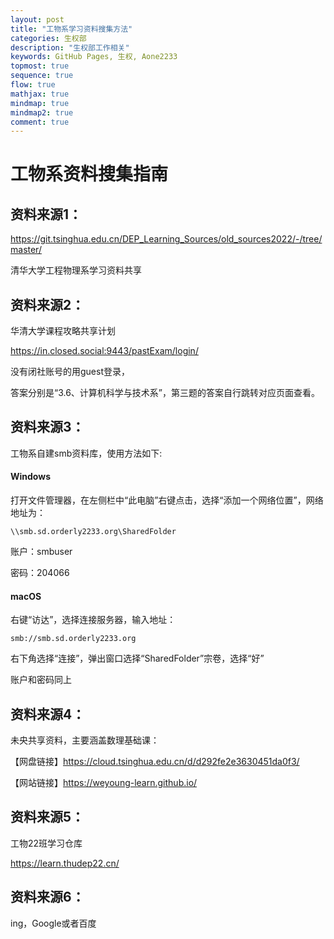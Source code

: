 ```yaml
---
layout: post
title: "工物系学习资料搜集方法"
categories: 生权部
description: "生权部工作相关"
keywords: GitHub Pages, 生权, Aone2233
topmost: true
sequence: true
flow: true
mathjax: true
mindmap: true
mindmap2: true
comment: true
---
```


# 工物系资料搜集指南

## 资料来源1：

https://git.tsinghua.edu.cn/DEP_Learning_Sources/old_sources2022/-/tree/master/

清华大学工程物理系学习资料共享

## 资料来源2：

华清大学课程攻略共享计划

https://in.closed.social:9443/pastExam/login/

没有闭社账号的用guest登录，

答案分别是“3.6、计算机科学与技术系”，第三题的答案自行跳转对应页面查看。

## 资料来源3：

工物系自建smb资料库，使用方法如下:

#### Windows

打开文件管理器，在左侧栏中“此电脑”右键点击，选择“添加一个网络位置”，网络地址为：

`\\smb.sd.orderly2233.org\SharedFolder`

账户：smbuser

密码：204066

#### macOS

右键“访达”，选择连接服务器，输入地址：

`smb://smb.sd.orderly2233.org`

右下角选择“连接”，弹出窗口选择“SharedFolder”宗卷，选择“好”

账户和密码同上

## 资料来源4：

未央共享资料，主要涵盖数理基础课：

【网盘链接】https://cloud.tsinghua.edu.cn/d/d292fe2e3630451da0f3/

【网站链接】https://weyoung-learn.github.io/

## 资料来源5：

工物22班学习仓库

https://learn.thudep22.cn/

## 资料来源6：

ing，Google或者百度